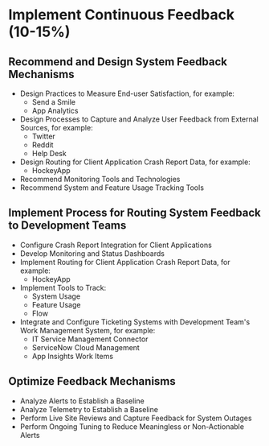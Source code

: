 # Implement Continuous Feedback (10-15%)
## Recommend and Design System Feedback Mechanisms
- Design Practices to Measure End-user Satisfaction, for example:
    - Send a Smile
    - App Analytics
- Design Processes to Capture and Analyze User Feedback from External Sources, for example:
    - Twitter
    - Reddit
    - Help Desk
- Design Routing for Client Application Crash Report Data, for example:
    - HockeyApp
- Recommend Monitoring Tools and Technologies
- Recommend System and Feature Usage Tracking Tools

## Implement Process for Routing System Feedback to Development Teams
- Configure Crash Report Integration for Client Applications
- Develop Monitoring and Status Dashboards
- Implement Routing for Client Application Crash Report Data, for example:
    - HockeyApp
- Implement Tools to Track:
    - System Usage
    - Feature Usage
    - Flow
- Integrate and Configure Ticketing Systems with Development Team's Work Management System, for example:
    - IT Service Management Connector
    - ServiceNow Cloud Management
    - App Insights Work Items

## Optimize Feedback Mechanisms
- Analyze Alerts to Establish a Baseline
- Analyze Telemetry to Establish a Baseline
- Perform Live Site Reviews and Capture Feedback for System Outages
- Perform Ongoing Tuning to Reduce Meaningless or Non-Actionable Alerts